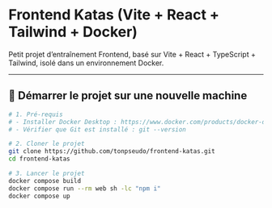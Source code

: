 # Frontend Katas (Vite + React + Tailwind + Docker)

Petit projet d’entraînement Frontend, basé sur Vite + React + TypeScript + Tailwind, isolé dans un environnement Docker.

---

## 🚀 Démarrer le projet sur une nouvelle machine

```bash
# 1. Pré-requis
# - Installer Docker Desktop : https://www.docker.com/products/docker-desktop/
# - Vérifier que Git est installé : git --version

# 2. Cloner le projet
git clone https://github.com/tonpseudo/frontend-katas.git
cd frontend-katas

# 3. Lancer le projet
docker compose build
docker compose run --rm web sh -lc "npm i"
docker compose up
